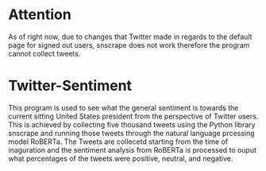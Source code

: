 # Attention
As of right now, due to changes that Twitter made in regards to the default page for signed out users, snscrape does not work therefore the program cannot collect tweets.

# Twitter-Sentiment
This program is used to see what the general sentiment is towards the current sitting United States president from the perspective of Twitter users. This is achieved by collecting five thousand tweets using the Python library snscrape and running those tweets through the natural language prcessing model RoBERTa. The Tweets are collecetd starting from the time of inaguration and the sentiment analysis from RoBERTa is processed to ouput what percentages of the tweets were positive, neutral, and negative.
